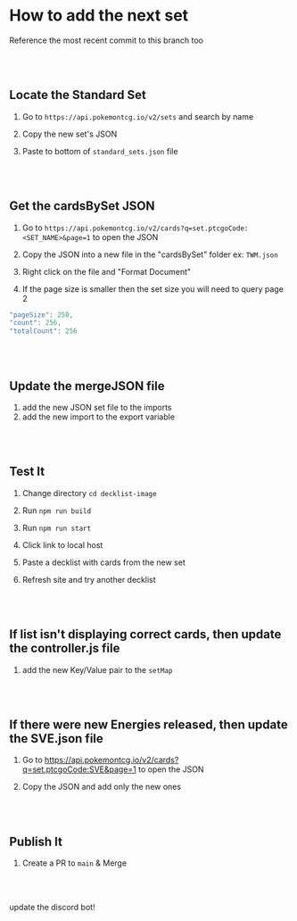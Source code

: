 # How to add the next set

Reference the most recent commit to this branch too

<br><br>

## Locate the Standard Set

1. Go to `https://api.pokemontcg.io/v2/sets` and search by name

2. Copy the new set's JSON

3. Paste to bottom of `standard_sets.json` file

<br><br>

## Get the cardsBySet JSON

1.  Go to `https://api.pokemontcg.io/v2/cards?q=set.ptcgoCode:<SET_NAME>&page=1` to open the JSON

2.  Copy the JSON into a new file in the "cardsBySet" folder ex: `TWM.json`

3.  Right click on the file and "Format Document"

4.  If the page size is smaller then the set size you will need to query page 2

```js
"pageSize": 250,
"count": 256,
"totalCount": 256
```

<br><br>

## Update the mergeJSON file

1. add the new JSON set file to the imports
2. add the new import to the export variable

<br><br>

## Test It

1. Change directory `cd decklist-image`

1. Run `npm run build`

1. Run `npm run start`

1. Click link to local host

1. Paste a decklist with cards from the new set

1. Refresh site and try another decklist

<br><br>

## If list isn't displaying correct cards, then update the controller.js file

1. add the new Key/Value pair to the `setMap`

<br><br>

## If there were new Energies released, then update the SVE.json file

1. Go to https://api.pokemontcg.io/v2/cards?q=set.ptcgoCode:SVE&page=1 to open the JSON

2. Copy the JSON and add only the new ones

<br><br>

## Publish It

1. Create a PR to `main` & Merge

<!-- https://ptcg-imggen.netlify.app/ -->

<br><br>

update the discord bot!
